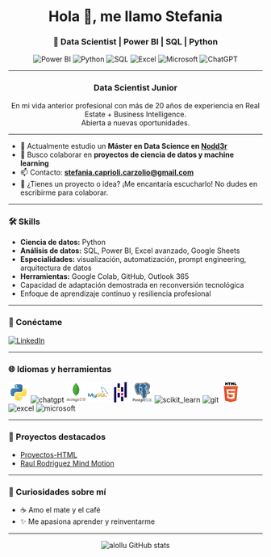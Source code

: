 <h1 align="center">Hola 👋, me llamo Stefania</h1>
<h3 align="center">🎯 Data Scientist | Power BI | SQL | Python</h3>

<p align="center">
  <img src="https://img.shields.io/badge/Power%20BI-F2C811?style=flat&logo=powerbi&logoColor=black" alt="Power BI"/>
  <img src="https://img.shields.io/badge/Python-3776AB?style=flat&logo=python&logoColor=white" alt="Python"/>
  <img src="https://img.shields.io/badge/SQL-4479A1?style=flat&logo=mysql&logoColor=white" alt="SQL"/>
  <img src="https://img.shields.io/badge/Excel-217346?style=flat&logo=microsoft-excel&logoColor=white" alt="Excel"/>
  <img src="https://img.shields.io/badge/Microsoft-5E5E5E?style=flat&logo=microsoft&logoColor=white" alt="Microsoft"/>
  <img src="https://img.shields.io/badge/ChatGPT-10a37f?style=flat&logo=openai&logoColor=white" alt="ChatGPT"/>
</p>

---

<h3 align="center">Data Scientist Junior</h3>
<p align="center">
En mi vida anterior profesional con más de 20 años de experiencia en Real Estate + Business Intelligence.<br>
Abierta a nuevas oportunidades.
</p>

---

- 🧠 Actualmente estudio un **Máster en Data Science en [Nodd3r](https://nodd3r.com)**
- 🤝 Busco colaborar en **proyectos de ciencia de datos y machine learning**
- 📫 Contacto: **stefania.caprioli.carzolio@gmail.com**
- 💬 ¿Tienes un proyecto o idea? ¡Me encantaría escucharlo! No dudes en escribirme para colaborar.

---

<h3 align="left">🛠️ Skills</h3>

- **Ciencia de datos:** Python  
- **Análisis de datos:** SQL, Power BI, Excel avanzado, Google Sheets  
- **Especialidades:** visualización, automatización, prompt engineering, arquitectura de datos  
- **Herramientas:** Google Colab, GitHub, Outlook 365  
- Capacidad de adaptación demostrada en reconversión tecnológica  
- Enfoque de aprendizaje continuo y resiliencia profesional  

---

<h3 align="left">🔗 Conéctame</h3>
<p align="left">
  <a href="https://linkedin.com/in/stefania-caprioli-6596992a5" target="blank">
    <img align="center" src="https://raw.githubusercontent.com/rahuldkjain/github-profile-readme-generator/master/src/images/icons/Social/linked-in-alt.svg" alt="LinkedIn" height="30" width="40" />
  </a>
</p>

---

<h3 align="left">🌐 Idiomas y herramientas</h3>
<p align="left">
  <img src="https://raw.githubusercontent.com/devicons/devicon/master/icons/python/python-original.svg" alt="python" width="40" height="40"/>
  <img src="https://cdn.jsdelivr.net/gh/simple-icons/simple-icons/icons/openai.svg" alt="chatgpt" width="40" height="40"/>
  <img src="https://raw.githubusercontent.com/devicons/devicon/master/icons/mongodb/mongodb-original-wordmark.svg" alt="mongodb" width="40" height="40"/>
  <img src="https://raw.githubusercontent.com/devicons/devicon/master/icons/mysql/mysql-original-wordmark.svg" alt="mysql" width="40" height="40"/>
  <img src="https://raw.githubusercontent.com/devicons/devicon/2ae2a900d2f041da66e950e4d48052658d850630/icons/pandas/pandas-original.svg" alt="pandas" width="40" height="40"/>
  <img src="https://raw.githubusercontent.com/devicons/devicon/master/icons/postgresql/postgresql-original-wordmark.svg" alt="postgresql" width="40" height="40"/>
  <img src="https://upload.wikimedia.org/wikipedia/commons/0/05/Scikit_learn_logo_small.svg" alt="scikit_learn" width="40" height="40"/>
  <img src="https://www.vectorlogo.zone/logos/git-scm/git-scm-icon.svg" alt="git" width="40" height="40"/>
  <img src="https://raw.githubusercontent.com/devicons/devicon/master/icons/html5/html5-original-wordmark.svg" alt="html5" width="40" height="40"/>
  <img src="https://upload.wikimedia.org/wikipedia/commons/7/7f/Microsoft_Excel_2013-2019_logo.svg" alt="excel" width="40" height="40"/>
  <img src="https://upload.wikimedia.org/wikipedia/commons/4/4e/Microsoft_Office_logo_%282013–2019%29.svg" alt="microsoft" width="40" height="40"/>
  
</p>

---

<h3 align="left">📌 Proyectos destacados</h3>
<ul>
  <li><a href="https://github.com/alollu/Proyectos-HTML">Proyectos-HTML</a></li>
  <li><a href="https://github.com/alollu/raul-rodriguez-mind-motion">Raul Rodriguez Mind Motion</a></li>
  
</ul>

---

<h3 align="left">🌱 Curiosidades sobre mí</h3>
<ul>
  <li>☕ Amo el mate y el café</li>
  <li>✨ Me apasiona aprender y reinventarme</li>
</ul>

---

<p align="center">
  <img src="https://github-readme-stats.vercel.app/api?username=alollu&show_icons=true&locale=es" alt="alollu GitHub stats" />


